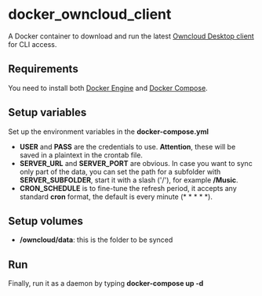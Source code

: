 # docker_owncloud_client
A Docker container to download and run the latest [Owncloud Desktop client](https://owncloud.com/desktop-app) for CLI access.

## Requirements
You need to install both [Docker Engine](https://docs.docker.com/get-docker) and [Docker Compose](https://docs.docker.com/compose/install).

## Setup variables
Set up the environment variables in the **docker-compose.yml**
* **USER** and **PASS** are the credentials to use. **Attention**, these will be saved in a plaintext in the crontab file.
* **SERVER_URL** and **SERVER_PORT** are obvious. In case you want to sync only part of the data, you can set the path for a subfolder with **SERVER_SUBFOLDER**, start it with a slash ('/'), for example **/Music**.
* **CRON_SCHEDULE** is to fine-tune the refresh period, it accepts any standard **cron** format, the default is every minute (* * * * *).

## Setup volumes
* **/owncloud/data**: this is the folder to be synced

## Run
Finally, run it as a daemon by typing **docker-compose up -d**


